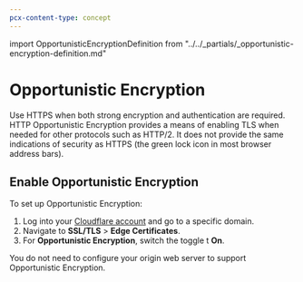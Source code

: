 ```yaml
---
pcx-content-type: concept
---
```


import OpportunisticEncryptionDefinition from "../../_partials/_opportunistic-encryption-definition.md"

# Opportunistic Encryption

<OpportunisticEncryptionDefinition/>

Use HTTPS when both strong encryption and authentication are required. HTTP Opportunistic Encryption provides a means of enabling TLS when needed for other protocols such as HTTP/2. It does not provide the same indications of security as HTTPS (the green lock icon in most browser address bars).

##  Enable Opportunistic Encryption

To set up Opportunistic Encryption:
1. Log into your [Cloudflare account](https://dash.cloudflare.com) and go to a specific domain.
2. Navigate to **SSL/TLS** > **Edge Certificates**.
3. For **Opportunistic Encryption**, switch the toggle t **On**.

<Aside type="note">

You do not need to configure your origin web server to support Opportunistic Encryption.

</Aside>